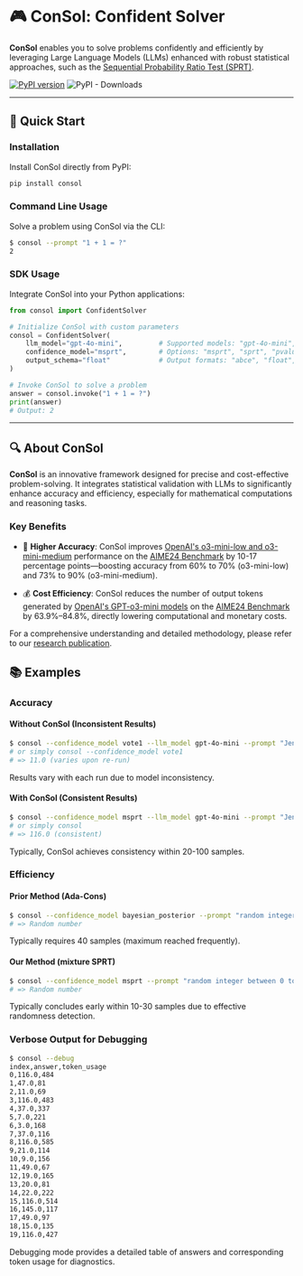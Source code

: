 # 🎮 ConSol: Confident Solver

**ConSol** enables you to solve problems confidently and efficiently by leveraging Large Language Models (LLMs) enhanced with robust statistical approaches, such as the [Sequential Probability Ratio Test (SPRT)](https://en.wikipedia.org/wiki/Sequential_probability_ratio_test).

[![PyPI version](https://badge.fury.io/py/consol.svg)](https://badge.fury.io/py/consol)
![PyPI - Downloads](https://img.shields.io/pypi/dm/consol)


---

## 🚀 Quick Start

### Installation

Install ConSol directly from PyPI:

```bash
pip install consol
```

### Command Line Usage

Solve a problem using ConSol via the CLI:

```bash
$ consol --prompt "1 + 1 = ?"
2
```

### SDK Usage

Integrate ConSol into your Python applications:

```python
from consol import ConfidentSolver

# Initialize ConSol with custom parameters
consol = ConfidentSolver(
    llm_model="gpt-4o-mini",         # Supported models: "gpt-4o-mini", "o3-mini-low", etc.
    confidence_model="msprt",        # Options: "msprt", "sprt", "pvalue", "bayesian_posterior", "vote40", "vote1"
    output_schema="float"            # Output formats: "abce", "float", etc.
)

# Invoke ConSol to solve a problem
answer = consol.invoke("1 + 1 = ?")
print(answer)
# Output: 2
```

---

## 🔍 About ConSol

**ConSol** is an innovative framework designed for precise and cost-effective problem-solving. It integrates statistical validation with LLMs to significantly enhance accuracy and efficiency, especially for mathematical computations and reasoning tasks.

### Key Benefits

- 🚩 **Higher Accuracy**: ConSol improves [OpenAI's o3-mini-low and o3-mini-medium](https://openai.com/index/openai-o3-mini/) performance on the [AIME24 Benchmark](https://huggingface.co/datasets/Maxwell-Jia/AIME_2024) by 10-17 percentage points—boosting accuracy from 60% to 70% (o3-mini-low) and 73% to 90% (o3-mini-medium).

- 💰 **Cost Efficiency**: ConSol reduces the number of output tokens generated by [OpenAI's GPT-o3-mini models](https://openai.com/index/openai-o3-mini/) on the [AIME24 Benchmark](https://huggingface.co/datasets/Maxwell-Jia/AIME_2024) by 63.9%–84.8%, directly lowering computational and monetary costs.

For a comprehensive understanding and detailed methodology, please refer to our [research publication](https://www.alphaxiv.org/abs/2503.17587).

## 📚 Examples

### Accuracy

#### Without ConSol (Inconsistent Results)

```bash
$ consol --confidence_model vote1 --llm_model gpt-4o-mini --prompt "Jen enters a lottery by picking \(4\) distinct numbers from \(S=\{1,2,3,\dots,10\}\). \(4\) numbers are randomly chosen from \(S\). She wins a prize if at least two of her numbers match the randomly chosen numbers, and wins the grand prize if all four match. The probability of winning the grand prize given she has already won a prize is \(\frac{m}{n}\), with \(m,n\) relatively prime positive integers. Find \(m+n\)."
# or simply consol --confidence_model vote1
# => 11.0 (varies upon re-run)
```

Results vary with each run due to model inconsistency.

#### With ConSol (Consistent Results)

```bash
$ consol --confidence_model msprt --llm_model gpt-4o-mini --prompt "Jen enters a lottery by picking \(4\) distinct numbers from \(S=\{1,2,3,\dots,10\}\). \(4\) numbers are randomly chosen from \(S\). She wins a prize if at least two of her numbers match the randomly chosen numbers, and wins the grand prize if all four match. The probability of winning the grand prize given she has already won a prize is \(\frac{m}{n}\), with \(m,n\) relatively prime positive integers. Find \(m+n\)."
# or simply consol
# => 116.0 (consistent)
```

Typically, ConSol achieves consistency within 20-100 samples.

### Efficiency

#### Prior Method (Ada-Cons)

```bash
$ consol --confidence_model bayesian_posterior --prompt "random integer between 0 to 20"
# => Random number
```

Typically requires 40 samples (maximum reached frequently).

#### Our Method (mixture SPRT)

```bash
$ consol --confidence_model msprt --prompt "random integer between 0 to 20"
# => Random number
```

Typically concludes early within 10-30 samples due to effective randomness detection.

### Verbose Output for Debugging

```bash
$ consol --debug
index,answer,token_usage
0,116.0,484
1,47.0,81
2,11.0,69
3,116.0,483
4,37.0,337
5,7.0,221
6,3.0,168
7,37.0,116
8,116.0,585
9,21.0,114
10,9.0,156
11,49.0,67
12,19.0,165
13,20.0,81
14,22.0,222
15,116.0,514
16,145.0,117
17,49.0,97
18,15.0,135
19,116.0,427
```

Debugging mode provides a detailed table of answers and corresponding token usage for diagnostics.

